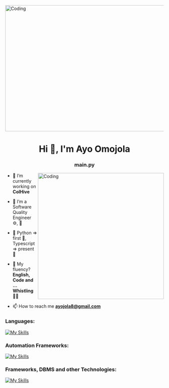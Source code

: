 <img alt="Coding" width="1000" height="400" src="https://i.pinimg.com/originals/7d/07/a2/7d07a255678962d30d8717dcf5dbd266.gif">
<h1 align="center">Hi 👋, I'm Ayo Omojola</h1>
<h3 align="center">main.py</h3>
<img align="right" alt="Coding" width="400" src="https://i.pinimg.com/originals/61/71/81/6171819be4c31993357d758196c75701.gif">

- 🔭 I’m currently working on **ColHive**

- 🌱 I’m a Software Quality Engineer :gear:, :bug:

- 💬 Python => first :blue_heart:, Typescript => present :orange_heart:

- 📝 My fluency? **English, Code and ... Whistling:man_facepalming:**

- 📫 How to reach me **ayojola8@gmail.com**

### Languages:

[![My Skills](https://skillicons.dev/icons?i=python,js,ts,html,css)](https://skillicons.dev)

### Automation Frameworks:

[![My Skills](https://skillicons.dev/icons?i=selenium,cypress&theme=light)](https://skillicons.dev)

### Frameworks, DBMS and other Technologies:

[![My Skills](https://skillicons.dev/icons?i=django,postgres,mysql,sqlite,aws,git,redis,docker,linux,postman)](https://skillicons.dev)
